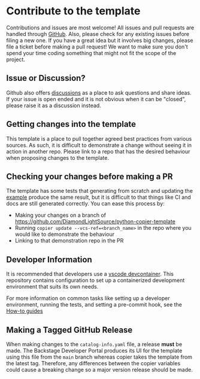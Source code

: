# Contribute to the template
Contributions and issues are most welcome! All issues and pull requests are handled through [GitHub](https://github.com/DiamondLightSource/python-copier-template/issues). Also, please check for any existing issues before filing a new one. If you have a great idea but it involves big changes, please file a ticket before making a pull request! We want to make sure you don't spend your time coding something that might not fit the scope of the project.

## Issue or Discussion?

Github also offers [discussions](https://github.com/DiamondLightSource/python-copier-template/discussions) as a place to ask questions and share ideas. If your issue is open ended and it is not obvious when it can be "closed", please raise it as a discussion instead.

## Getting changes into the template

This template is a place to pull together agreed best practices from various sources. As such, it is difficult to demonstrate a change without seeing it in action in another repo. Please link to a repo that has the desired behaviour when proposing changes to the template.

## Checking your changes before making a PR

The template has some tests that generating from scratch and updating the [example](https://github.com/DiamondLightSource/python-copier-template-example) produce the same result, but it is difficult to that things like CI and docs are still generated correctly. You can ease this process by:

- Making your changes on a branch of <https://github.com/DiamondLightSource/python-copier-template>
- Running `copier update --vcs-ref=<branch_name>` in the repo where you would like to demonstrate the behaviour
- Linking to that demonstration repo in the PR

## Developer Information

It is recommended that developers use a [vscode devcontainer](https://code.visualstudio.com/docs/devcontainers/containers). This repository contains configuration to set up a containerized development environment that suits its own needs.

For more information on common tasks like setting up a developer environment, running the tests, and setting a pre-commit hook, see the [How-to guides](https://diamondlightsource.github.io/python-copier-template/main/how-to.html)

## Making a Tagged GitHub Release

When making changes to the `catalog-info.yaml` file, a release **must** be made. The Backstage Developer Portal produces its UI for the template using this file from the `main` branch whereas copier takes the template from the latest tag. Therefore, any differences between the copier variables could cause a breaking change so a major version release should be made.
